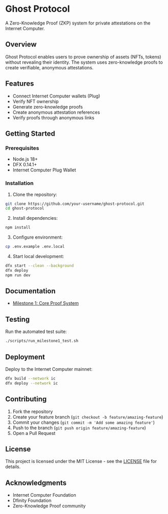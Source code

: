 # Ghost Protocol

A Zero-Knowledge Proof (ZKP) system for private attestations on the Internet Computer.

## Overview
Ghost Protocol enables users to prove ownership of assets (NFTs, tokens) without revealing their identity. The system uses zero-knowledge proofs to create verifiable, anonymous attestations.

## Features
- Connect Internet Computer wallets (Plug)
- Verify NFT ownership
- Generate zero-knowledge proofs
- Create anonymous attestation references
- Verify proofs through anonymous links

## Getting Started

### Prerequisites
- Node.js 18+
- DFX 0.14.1+
- Internet Computer Plug Wallet

### Installation
1. Clone the repository:
```bash
git clone https://github.com/your-username/ghost-protocol.git
cd ghost-protocol
```

2. Install dependencies:
```bash
npm install
```

3. Configure environment:
```bash
cp .env.example .env.local
```

4. Start local development:
```bash
dfx start --clean --background
dfx deploy
npm run dev
```

## Documentation
- [Milestone 1: Core Proof System](docs/milestone1.md)

## Testing
Run the automated test suite:
```bash
./scripts/run_milestone1_test.sh
```

## Deployment
Deploy to the Internet Computer mainnet:
```bash
dfx build --network ic
dfx deploy --network ic
```

## Contributing
1. Fork the repository
2. Create your feature branch (`git checkout -b feature/amazing-feature`)
3. Commit your changes (`git commit -m 'Add some amazing feature'`)
4. Push to the branch (`git push origin feature/amazing-feature`)
5. Open a Pull Request

## License
This project is licensed under the MIT License - see the [LICENSE](LICENSE) file for details.

## Acknowledgments
- Internet Computer Foundation
- Dfinity Foundation
- Zero-Knowledge Proof community 